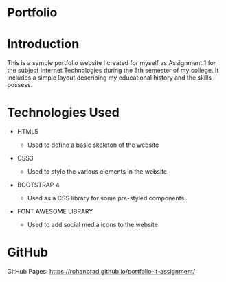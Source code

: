 # Portfolio

# Introduction

This is a sample portfolio website I created for myself as Assignment 1 for the subject Internet Technologies during the 5th semester of my college. It includes a simple layout describing my educational history and the skills I possess.

# Technologies Used

 - HTML5
  	- Used to define a basic skeleton of the website

- CSS3
  	- Used to style the various elements in the website
  
- BOOTSTRAP 4
 	 - Used as a CSS library for some pre-styled components

- FONT AWESOME LIBRARY
  - Used to add social media icons to the website


# GitHub
GitHub Pages: https://rohanprad.github.io/portfolio-it-assignment/
